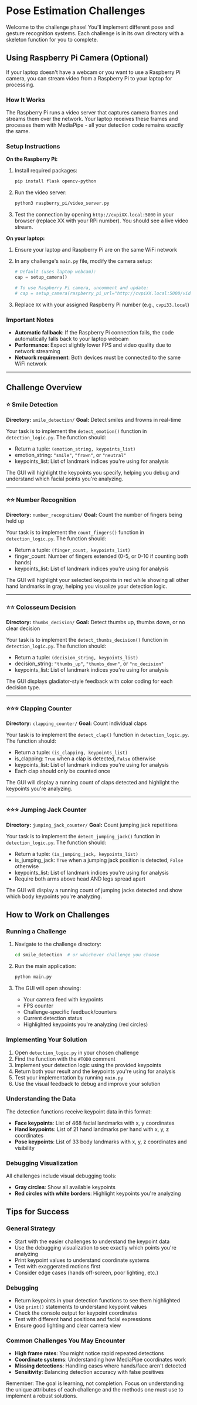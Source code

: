 # Pose Estimation Challenges

Welcome to the challenge phase! You'll implement different pose and gesture recognition systems. Each challenge is in its own directory with a skeleton function for you to complete.

## Using Raspberry Pi Camera (Optional)

If your laptop doesn't have a webcam or you want to use a Raspberry Pi camera, you can stream video from a Raspberry Pi to your laptop for processing.

### How It Works
The Raspberry Pi runs a video server that captures camera frames and streams them over the network. Your laptop receives these frames and processes them with MediaPipe - all your detection code remains exactly the same.

### Setup Instructions

**On the Raspberry Pi:**
1. Install required packages:
   ```bash
   pip install flask opencv-python
   ```

2. Run the video server:
   ```bash
   python3 raspberry_pi/video_server.py
   ```

3. Test the connection by opening `http://cvpiXX.local:5000` in your browser (replace XX with your RPi number). You should see a live video stream.

**On your laptop:**
1. Ensure your laptop and Raspberry Pi are on the same WiFi network

2. In any challenge's `main.py` file, modify the camera setup:
   ```python
   # Default (uses laptop webcam):
   cap = setup_camera()
   
   # To use Raspberry Pi camera, uncomment and update:
   # cap = setup_camera(raspberry_pi_url="http://cvpiXX.local:5000/video")
   ```

3. Replace `XX` with your assigned Raspberry Pi number (e.g., `cvpi33.local`)

### Important Notes
- **Automatic fallback**: If the Raspberry Pi connection fails, the code automatically falls back to your laptop webcam
- **Performance**: Expect slightly lower FPS and video quality due to network streaming
- **Network requirement**: Both devices must be connected to the same WiFi network

---

## Challenge Overview

### ⭐ Smile Detection
**Directory:** `smile_detection/`
**Goal:** Detect smiles and frowns in real-time

Your task is to implement the `detect_emotion()` function in `detection_logic.py`. The function should:
- Return a tuple: `(emotion_string, keypoints_list)`
- emotion_string: `"smile"`, `"frown"`, or `"neutral"`
- keypoints_list: List of landmark indices you're using for analysis

The GUI will highlight the keypoints you specify, helping you debug and understand which facial points you're analyzing.

---

### ⭐⭐ Number Recognition
**Directory:** `number_recognition/`
**Goal:** Count the number of fingers being held up

Your task is to implement the `count_fingers()` function in `detection_logic.py`. The function should:
- Return a tuple: `(finger_count, keypoints_list)`
- finger_count: Number of fingers extended (0-5, or 0-10 if counting both hands)
- keypoints_list: List of landmark indices you're using for analysis

The GUI will highlight your selected keypoints in red while showing all other hand landmarks in gray, helping you visualize your detection logic.

---

### ⭐⭐ Colosseum Decision
**Directory:** `thumbs_decision/`
**Goal:** Detect thumbs up, thumbs down, or no clear decision

Your task is to implement the `detect_thumbs_decision()` function in `detection_logic.py`. The function should:
- Return a tuple: `(decision_string, keypoints_list)`
- decision_string: `"thumbs_up"`, `"thumbs_down"`, or `"no_decision"`
- keypoints_list: List of landmark indices you're using for analysis

The GUI displays gladiator-style feedback with color coding for each decision type.

---

### ⭐⭐⭐ Clapping Counter
**Directory:** `clapping_counter/`
**Goal:** Count individual claps

Your task is to implement the `detect_clap()` function in `detection_logic.py`. The function should:
- Return a tuple: `(is_clapping, keypoints_list)`
- is_clapping: `True` when a clap is detected, `False` otherwise
- keypoints_list: List of landmark indices you're using for analysis
- Each clap should only be counted once

The GUI will display a running count of claps detected and highlight the keypoints you're analyzing.

---

### ⭐⭐⭐ Jumping Jack Counter
**Directory:** `jumping_jack_counter/`
**Goal:** Count jumping jack repetitions

Your task is to implement the `detect_jumping_jack()` function in `detection_logic.py`. The function should:
- Return a tuple: `(is_jumping_jack, keypoints_list)`
- is_jumping_jack: `True` when a jumping jack position is detected, `False` otherwise
- keypoints_list: List of landmark indices you're using for analysis
- Require both arms above head AND legs spread apart

The GUI will display a running count of jumping jacks detected and show which body keypoints you're analyzing.

## How to Work on Challenges

### Running a Challenge
1. Navigate to the challenge directory:
   ```bash
   cd smile_detection  # or whichever challenge you choose
   ```

2. Run the main application:
   ```bash
   python main.py
   ```

3. The GUI will open showing:
   - Your camera feed with keypoints
   - FPS counter
   - Challenge-specific feedback/counters
   - Current detection status
   - Highlighted keypoints you're analyzing (red circles)

### Implementing Your Solution
1. Open `detection_logic.py` in your chosen challenge
2. Find the function with the `#TODO` comment
3. Implement your detection logic using the provided keypoints
4. Return both your result and the keypoints you're using for analysis
5. Test your implementation by running `main.py`
6. Use the visual feedback to debug and improve your solution

### Understanding the Data
The detection functions receive keypoint data in this format:
- **Face keypoints**: List of 468 facial landmarks with x, y coordinates
- **Hand keypoints**: List of 21 hand landmarks per hand with x, y, z coordinates  
- **Pose keypoints**: List of 33 body landmarks with x, y, z coordinates and visibility

### Debugging Visualization
All challenges include visual debugging tools:
- **Gray circles**: Show all available keypoints
- **Red circles with white borders**: Highlight keypoints you're analyzing

## Tips for Success

### General Strategy
- Start with the easier challenges to understand the keypoint data
- Use the debugging visualization to see exactly which points you're analyzing
- Print keypoint values to understand coordinate systems
- Test with exaggerated motions first
- Consider edge cases (hands off-screen, poor lighting, etc.)

### Debugging
- Return keypoints in your detection functions to see them highlighted
- Use `print()` statements to understand keypoint values
- Check the console output for keypoint coordinates
- Test with different hand positions and facial expressions
- Ensure good lighting and clear camera view

### Common Challenges You May Encounter
- **High frame rates**: You might notice rapid repeated detections
- **Coordinate systems**: Understanding how MediaPipe coordinates work
- **Missing detections**: Handling cases where hands/face aren't detected
- **Sensitivity**: Balancing detection accuracy with false positives

Remember: The goal is learning, not completion. Focus on understanding the unique attributes of each challenge and the methods one must use to implement a robust solutions.